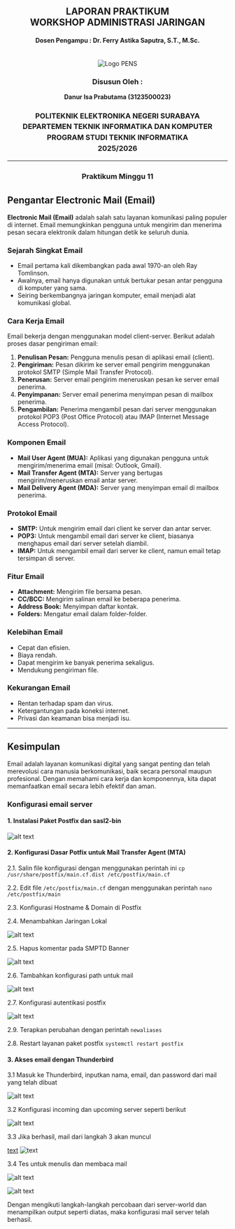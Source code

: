 <div align="center">
  <h2 style="text-align: center;font-weight: bold">LAPORAN PRAKTIKUM <br/> WORKSHOP ADMINISTRASI JARINGAN</br></h2>
  <h4 style="text-align: center;">Dosen Pengampu : Dr. Ferry Astika Saputra, S.T., M.Sc.</h4>
</div>
<br />
<div align="center">
  <img src="https://upload.wikimedia.org/wikipedia/id/4/44/Logo_PENS.png" alt="Logo PENS">
  <h3 style="text-align: center;">Disusun Oleh : </h3>
  <p style="text-align: center;">
    <strong>Danur Isa Prabutama (3123500023)</strong><br>
  </p>

<h3 style="text-align: center;line-height: 1.5; text-transform: uppercase">Politeknik Elektronika Negeri Surabaya<br>Departemen Teknik Informatika Dan Komputer<br>Program Studi Teknik Informatika<br>2025/2026</h3>
  <hr>
</div>

<h3 style="text-align: center;line-height: 1.5">Praktikum Minggu 11</h3>


## Pengantar Electronic Mail (Email)

**Electronic Mail (Email)** adalah salah satu layanan komunikasi paling populer di internet. Email memungkinkan pengguna untuk mengirim dan menerima pesan secara elektronik dalam hitungan detik ke seluruh dunia.

### Sejarah Singkat Email

- Email pertama kali dikembangkan pada awal 1970-an oleh Ray Tomlinson.
- Awalnya, email hanya digunakan untuk bertukar pesan antar pengguna di komputer yang sama.
- Seiring berkembangnya jaringan komputer, email menjadi alat komunikasi global.


### Cara Kerja Email

Email bekerja dengan menggunakan model client-server. Berikut adalah proses dasar pengiriman email:

1. **Penulisan Pesan:** Pengguna menulis pesan di aplikasi email (client).
2. **Pengiriman:** Pesan dikirim ke server email pengirim menggunakan protokol SMTP (Simple Mail Transfer Protocol).
3. **Penerusan:** Server email pengirim meneruskan pesan ke server email penerima.
4. **Penyimpanan:** Server email penerima menyimpan pesan di mailbox penerima.
5. **Pengambilan:** Penerima mengambil pesan dari server menggunakan protokol POP3 (Post Office Protocol) atau IMAP (Internet Message Access Protocol).

### Komponen Email

- **Mail User Agent (MUA):** Aplikasi yang digunakan pengguna untuk mengirim/menerima email (misal: Outlook, Gmail).
- **Mail Transfer Agent (MTA):** Server yang bertugas mengirim/meneruskan email antar server.
- **Mail Delivery Agent (MDA):** Server yang menyimpan email di mailbox penerima.


### Protokol Email

- **SMTP:** Untuk mengirim email dari client ke server dan antar server.
- **POP3:** Untuk mengambil email dari server ke client, biasanya menghapus email dari server setelah diambil.
- **IMAP:** Untuk mengambil email dari server ke client, namun email tetap tersimpan di server.


### Fitur Email

- **Attachment:** Mengirim file bersama pesan.
- **CC/BCC:** Mengirim salinan email ke beberapa penerima.
- **Address Book:** Menyimpan daftar kontak.
- **Folders:** Mengatur email dalam folder-folder.


### Kelebihan Email

- Cepat dan efisien.
- Biaya rendah.
- Dapat mengirim ke banyak penerima sekaligus.
- Mendukung pengiriman file.


### Kekurangan Email

- Rentan terhadap spam dan virus.
- Ketergantungan pada koneksi internet.
- Privasi dan keamanan bisa menjadi isu.

---

## Kesimpulan

Email adalah layanan komunikasi digital yang sangat penting dan telah merevolusi cara manusia berkomunikasi, baik secara personal maupun profesional. Dengan memahami cara kerja dan komponennya, kita dapat memanfaatkan email secara lebih efektif dan aman.

### Konfigurasi email server

#### 1. Instalasi Paket Postfix dan sasl2-bin

![alt text](assets/postfix-install.png)

#### 2. Konfigurasi Dasar Potfix untuk Mail Transfer Agent (MTA)

2.1. Salin file konfigurasi dengan menggunakan perintah ini `cp /usr/share/postfix/main.cf.dist /etc/postfix/main.cf`

2.2. Edit file `/etc/postfix/main.cf` dengan menggunakan perintah `nano /etc/postfix/main`

2.3. Konfigurasi Hostname & Domain di Postfix

2.4. Menambahkan Jaringan Lokal

![alt text](assets/postfix-local-network.png)

2.5. Hapus komentar pada SMPTD Banner

![alt text](assets/postfix-smtpd-banner.png)

2.6. Tambahkan konfigurasi path untuk mail 

![alt text](assets/postfix-path.png)

2.7. Konfigurasi autentikasi postfix

![alt text](assets/postfix-auth.png)

2.9. Terapkan perubahan dengan perintah  `newaliases`

2.8. Restart layanan paket postfix `systemctl restart postfix`
  
#### 3. Akses email dengan Thunderbird

3.1 Masuk ke Thunderbird, inputkan nama, email, dan password dari mail yang telah dibuat

![alt text](assets/tb-1.png)

3.2 Konfigurasi incoming dan upcoming server seperti berikut

![alt text](assets/tb-2.png)

3.3 Jika berhasil, mail dari langkah 3 akan muncul

[text](README.md) ![text](assets/tb-3.png)

3.4 Tes untuk menulis dan membaca mail

![alt text](assets/tb-4.png)

![alt text](assets/tb-5.png)

Dengan mengikuti langkah-langkah percobaan dari server-world dan menampilkan output seperti diatas, maka konfigurasi mail server telah berhasil.